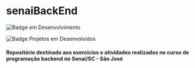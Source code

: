 # senaiBackEnd

![Badge em Desenvolvimento](http://img.shields.io/static/v1?label=STATUS&message=EM%20DESENVOLVIMENTO&color=GREEN&style=for-the-badge)

![Badge Projetos em Desenvolvidos](https://img.shields.io/github/directory-file-count/vini-se/senaiBackEnd?color=%23241faf&label=Projects&style=for-the-badge)


#### Repositório destinado aos exercícios e atividades realizados no curso de programação backend no Senai/SC - São José
